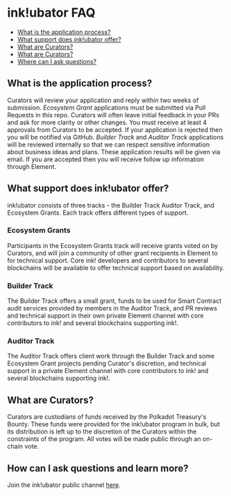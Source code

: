 # ink!ubator FAQ

- [What is the application process?](#what-is-the-application-process)
- [What support does ink!ubator offer?](#what-support-does-inkubator-offer)
- [What are Curators?](#What-are-Curators)
- [What are Curators?](What-are-Curators)
- [Where can I ask questions?](#Where-can-I-ask-questions)

## What is the application process?

Curators will review your application and reply within two weeks of submission. *Ecosystem Grant* applications must be submitted via Pull Requests in this repo. Curators will often leave initial feedback in your PRs and ask for more clarity or other changes. You must receive at least 4 approvals from Curators to be accepted. If your application is rejected then you will be notified via GitHub. *Builder Track* and *Auditor Track* applications will be reviewed internally so that we can respect sensitive information about business ideas and plans. These application results will be given via email. If you are accepted then you will receive follow up information through Element.


## What support does ink!ubator offer?

ink!ubator consists of three tracks - the Builder Track Auditor Track, and Ecosystem Grants. Each track offers different types of support.

### Ecosystem Grants

Participants in the Ecosystem Grants track will receive grants voted on by Curators, and will join a community of other grant recipients in Element to for technical support. Core ink! developers and contributors to several blockchains will be available to offer technical support based on availability.

### Builder Track

The Builder Track offers a small grant, funds to be used for Smart Contract audit services provided by members in the Auditor Track, and PR reviews and technical support in their own private Element channel with core contributors to ink! and several blockchains supporting ink!.

### Auditor Track

The Auditor Track offers client work through the Builder Track and some Ecosystem Grant projects pending Curator's discretion, and technical support in a private Element channel with core contributors to ink! and several blockchains supporting ink!.


## What are Curators?

Curators are custodians of funds received by the Polkadot Treasury's Bounty. These funds were provided for the ink!ubator program in bulk, but its distribution is left up to the discretion of the Curators within the constraints of the program. All votes will be made public through an on-chain vote.

## How can I ask questions and learn more?

Join the ink!ubator public channel [here](https://matrix.to/#/#sm-bounty-support:matrix.org).

